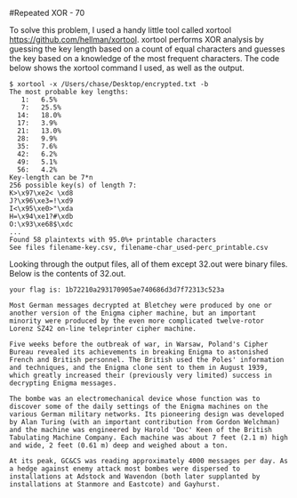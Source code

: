 #Repeated XOR - 70

To solve this problem, I used a handy little tool called xortool  https://github.com/hellman/xortool. xortool performs XOR analysis by guessing the key length based on a count of equal characters and guesses the key based on a knowledge of the most frequent characters. The code below shows the xortool command I used, as well as the output.

```
$ xortool -x /Users/chase/Desktop/encrypted.txt -b
The most probable key lengths:
   1:   6.5%
   7:   25.5%
  14:   18.0%
  17:   3.9%
  21:   13.0%
  28:   9.9%
  35:   7.6%
  42:   6.2%
  49:   5.1%
  56:   4.2%
Key-length can be 7*n
256 possible key(s) of length 7:
K>\x97\xe2< \xd8
J?\x96\xe3=!\xd9
I<\x95\xe0>"\xda
H=\x94\xe1?#\xdb
O:\x93\xe68$\xdc
...
Found 58 plaintexts with 95.0%+ printable characters
See files filename-key.csv, filename-char_used-perc_printable.csv

```

Looking through the output files, all of them except 32.out were binary files. Below is the contents of 32.out.

```
your flag is: 1b72210a293170905ae740686d3d7f72313c523a

Most German messages decrypted at Bletchey were produced by one or another version of the Enigma cipher machine, but an important minority were produced by the even more complicated twelve-rotor Lorenz SZ42 on-line teleprinter cipher machine.

Five weeks before the outbreak of war, in Warsaw, Poland's Cipher Bureau revealed its achievements in breaking Enigma to astonished French and British personnel. The British used the Poles' information and techniques, and the Enigma clone sent to them in August 1939, which greatly increased their (previously very limited) success in decrypting Enigma messages.

The bombe was an electromechanical device whose function was to discover some of the daily settings of the Enigma machines on the various German military networks. Its pioneering design was developed by Alan Turing (with an important contribution from Gordon Welchman) and the machine was engineered by Harold 'Doc' Keen of the British Tabulating Machine Company. Each machine was about 7 feet (2.1 m) high and wide, 2 feet (0.61 m) deep and weighed about a ton.

At its peak, GC&CS was reading approximately 4000 messages per day. As a hedge against enemy attack most bombes were dispersed to installations at Adstock and Wavendon (both later supplanted by installations at Stanmore and Eastcote) and Gayhurst.
```